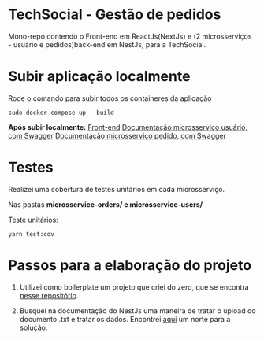 # TechSocial - Gestão de pedidos
Mono-repo contendo o Front-end em ReactJs(NextJs) e (2 microsserviços - usuário e pedidos)back-end em NestJs, para a TechSocial.

# Subir aplicação localmente
Rode o comando para subir todos os containeres da aplicação

```
sudo docker-compose up --build
```
**Após subir localmente:**
[Front-end](http://localhost:3000)
[Documentação microsserviço usuário, com Swagger](http://localhost:3003/api)
[Documentação microsserviço pedido, com Swagger](http://localhost:3333/api)

# Testes
Realizei uma cobertura de testes unitários em cada microsserviço.

Nas pastas **microsservice-orders/ e microsservice-users/**

Teste unitários:
```
yarn test:cov
```

# Passos para a elaboração do projeto
1. Utilizei como boilerplate um projeto que criei do zero, que se encontra [nesse repositório](https://github.com/acristoni/monorepo-front-microsservicos).

2. Busquei na documentação do NestJs uma maneira de tratar o upload do documento .txt e tratar os dados. Encontrei [aqui](https://docs.nestjs.com/techniques/file-upload) um norte para a solução.